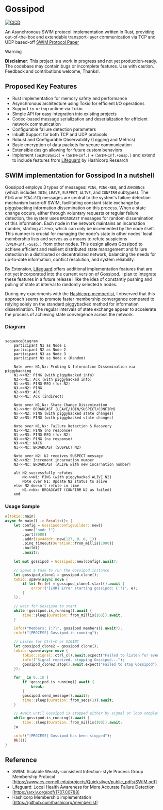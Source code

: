 # Gossipod

[![CICD](https://github.com/thedhejavu/gossipod/actions/workflows/CI.yml/badge.svg)](https://github.com/TheDhejavu/gossipod/actions/workflows/CI.yml)

An Asynchronous SWIM protocol implementation written in Rust, providing out-of-the-box and extendable transport-layer communication via TCP and UDP based-off [SWIM Protocol Paper](https://www.cs.cornell.edu/projects/Quicksilver/public_pdfs/SWIM.pdf)

> [!WARNING]
> **Disclaimer:** This project is a work in progress and not yet production-ready.
> The codebase may contain bugs or incomplete features.
> Use with caution. Feedback and contributions welcome, Thanks!.

## Proposed Key Features

- Rust implementation for memory safety and performance
- Asynchronous architecture using Tokio for efficient I/O operations
- Support `io_uring` runtime via Tokio
- Simple API for easy integration into existing projects
- Codec-based message serialization and deserialization for efficient network communication
- Configurable failure detection parameters
- Inbuilt Support for both TCP and UDP protocols 
- Robust and Configurable Observability (Logging and Metrics)
- Basic encryption of data packets for secure communication
- Extensible design allowing for future custom behaviors 
- Implement `(SWIM:Basic)` + `(SWIM+Inf.)` + `(SWIM+Inf.+Susp.)` and extend to include features from [Lifeguard](https://arxiv.org/pdf/1707.00788) by Hashicorp Research


## SWIM implementation for Gossipod In a nutshell

Gossipod employs 3 types of messages: `PING`, `PING-REQ`, and `ANNOUNCE` (which includes `JOIN`, `LEAVE`, `SUSPECT`, `ALIVE`, and `CONFIRM` subtypes). The `PING` and `PING-REQ` messages are central to the system's failure detection mechanism base-off SWIM, facilitating constant state exchange by piggybacking information dissemination on this process. When a state change occurs, either through voluntary requests or regular failure detection, the system uses `BROADCAST` messages for random dissemination of this information. Each node in the network maintains an incarnation number, starting at zero, which can only be incremented by the node itself. This number is crucial for managing the node's state in other nodes' local membership lists and serves as a means to refute suspicions `(SWIM+Inf.+Susp.)` from other nodes. This design allows Gossipod to achieve efficient and resilient distributed state management and failure detection in a distributed or decentralized network, balancing the needs for up-to-date information, conflict resolution, and system reliability.

By Extension, [Lifeguard](https://arxiv.org/pdf/1707.00788) offers additional implementation features that are not yet incorporated into the current version of Gossipod. I plan to integrate these features in a future release i like the idea of constantly pushing and pulling of state at interval to randomly selected `k` nodes. 

During my experiments with the [Hashicorp memberlist](https://github.com/hashicorp/memberlist), I observed that this approach seems to promote faster membership convergence compared to relying solely on the standard piggybacked method for information dissemination. The regular intervals of state exchange appear to accelerate the process of achieving state convergence across the network.


### Diagram

```mermaid

sequenceDiagram
    participant N1 as Node 1
    participant N2 as Node 2
    participant N3 as Node 3
    participant Nx as Node x (Random)

    Note over N1,Nx: Probing & Information Dissemination via piggybacking
    N1->>N2: PING (with piggybacked info)
    N2->>N1: ACK (with piggybacked info)
    N1->>N3: PING-REQ (for N2)
    N3->>N2: PING
    N2->>N3: ACK
    N3->>N1: ACK (indirect)

    Note over N1,Nx: State Change Dissemination
    N1->>Nx: BROADCAST (LEAVE/JOIN/SUSPECT/CONFIRM)
    Nx->>N2: PING (with piggybacked state changes)
    N2->>N3: PING (with piggybacked state changes)

    Note over N1,Nx: Failure Detection & Recovery
    N1->>N2: PING (no response)
    N1->>N3: PING-REQ (for N2)
    N3->>N2: PING (no response)
    N3->>N1: NACK
    N1->>Nx: BROADCAST (SUSPECT N2)

    Note over N2: N2 receives SUSPECT message
    N2->>N2: Increment incarnation number
    N2->>Nx: BROADCAST (ALIVE with new incarnation number)

    alt N2 successfully refutes
        Nx->>N1: PING (with piggybacked ALIVE N2)
        Note over N1: Update N2 status to alive
    else N2 doesn't refute in time
        N1->>Nx: BROADCAST (CONFIRM N2 as failed)
    end
```

### Usage Sample

```rust
#[tokio::main]
async fn main() -> Result<()> {
    let config = GossipodConfigBuilder::new()
        .name("node_1")
        .port(8080)
        .addr(Ipv4Addr::new(127, 0, 0, 1))
        .ping_timeout(Duration::from_millis(2000))
        .build()
        .await?;
    
    let mut gossipod = Gossipod::new(config).await?;

    // Spawn a task to run the Gossipod instance
    let gossipod_clone1 = gossipod.clone();
    tokio::spawn(async move {
        if let Err(e) = gossipod_clone1.start().await {
            error!("[ERR] Error starting gossipod: {:?}", e);
        }
    });

    // wait for Gossipod to start
    while !gossipod.is_running().await {
        time::sleep(Duration::from_millis(100)).await;
    }

    info!("Members: {:?}", gossipod.members().await?);
    info!("[PROCESS] Gossipod is running");

    // Listen for Ctrl+C or SIGINT
    let gossipod_clone2 = gossipod.clone();
    tokio::spawn(async move {
        tokio::signal::ctrl_c().await.expect("Failed to listen for event");
        info!("Signal received, stopping Gossipod...");
        gossipod_clone2.stop().await.expect("Failed to stop Gossipod");
    });

    for _ in 0..10 {
        if !gossipod.is_running().await {
            break;
        }
        gossipod.send_message().await?;
        time::sleep(Duration::from_secs(1)).await;
    }

    // Await until Gossipod is stopped either by signal or loop completion
    while gossipod.is_running().await {
        time::sleep(Duration::from_millis(100)).await;
    }o

    info!("[PROCESS] Gossipod has been stopped");
    Ok(())
}
```

## Reference
- SWIM: Scalable Weakly-consistent Infection-style Process Group Membership
Protocol [https://www.cs.cornell.edu/projects/Quicksilver/public_pdfs/SWIM.pdf]
- Lifeguard: Local Health Awareness for More
Accurate Failure Detection [https://arxiv.org/pdf/1707.00788]
- Hashicorp Membership implementation [https://github.com/hashicorp/memberlist]